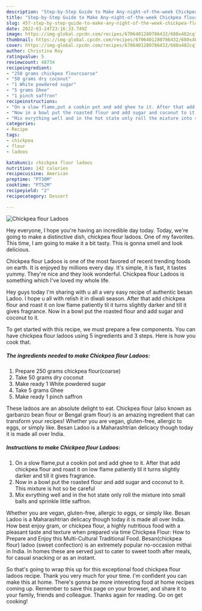 ```yaml
---
description: "Step-by-Step Guide to Make Any-night-of-the-week Chickpea flour Ladoos"
title: "Step-by-Step Guide to Make Any-night-of-the-week Chickpea flour Ladoos"
slug: 457-step-by-step-guide-to-make-any-night-of-the-week-chickpea-flour-ladoos
date: 2022-03-24T23:16:33.749Z
image: https://img-global.cpcdn.com/recipes/6706401280786432/680x482cq70/chickpea-flour-ladoos-recipe-main-photo.jpg
thumbnail: https://img-global.cpcdn.com/recipes/6706401280786432/680x482cq70/chickpea-flour-ladoos-recipe-main-photo.jpg
cover: https://img-global.cpcdn.com/recipes/6706401280786432/680x482cq70/chickpea-flour-ladoos-recipe-main-photo.jpg
author: Christina Roy
ratingvalue: 5
reviewcount: 48734
recipeingredient:
- "250 grams chickpea flourcoarse"
- "50 grams dry coconut"
- "1 White powdered sugar"
- "5 grams Ghee"
- "1 pinch saffron"
recipeinstructions:
- "On a slow flame,put a cookin pot and add ghee to it. After that add chickpea flour and roast it on low flame patiently til it turns slightly darker and till it gives fragrance."
- "Now in a bowl put the roasted flour and add sugar and coconut to it. This mixture is hot so be careful"
- "Mix evrything well and in the hot state only roll the mixture into small balls and sprinkle little saffron."
categories:
- Recipe
tags:
- chickpea
- flour
- ladoos

katakunci: chickpea flour ladoos 
nutrition: 142 calories
recipecuisine: American
preptime: "PT30M"
cooktime: "PT52M"
recipeyield: "2"
recipecategory: Dessert

---
```



![Chickpea flour Ladoos](https://img-global.cpcdn.com/recipes/6706401280786432/680x482cq70/chickpea-flour-ladoos-recipe-main-photo.jpg)

Hey everyone, I hope you're having an incredible day today. Today, we're going to make a distinctive dish, chickpea flour ladoos. One of my favorites. This time, I am going to make it a bit tasty. This is gonna smell and look delicious.

Chickpea flour Ladoos is one of the most favored of recent trending foods on earth. It is enjoyed by millions every day. It's simple, it is fast, it tastes yummy. They're nice and they look wonderful. Chickpea flour Ladoos is something which I've loved my whole life.

Hey guys today I&#39;m sharing with u all a very easy recipe of authentic besan Ladoo. I hope u all with relish it in diwali season. After that add chickpea flour and roast it on low flame patiently til it turns slightly darker and till it gives fragrance. Now in a bowl put the roasted flour and add sugar and coconut to it.


To get started with this recipe, we must prepare a few components. You can have chickpea flour ladoos using 5 ingredients and 3 steps. Here is how you cook that.

<!--inarticleads1-->

##### The ingredients needed to make Chickpea flour Ladoos:

1. Prepare 250 grams chickpea flour(coarse)
1. Take 50 grams dry coconut
1. Make ready 1 White powdered sugar
1. Take 5 grams Ghee
1. Make ready 1 pinch saffron


These ladoos are an absolute delight to eat. Chickpea flour (also known as garbanzo bean flour or Bengal gram flour) is an amazing ingredient that can transform your recipes! Whether you are vegan, gluten-free, allergic to eggs, or simply like. Besan Ladoo is a Maharashtrian delicacy though today it is made all over India. 

<!--inarticleads2-->

##### Instructions to make Chickpea flour Ladoos:

1. On a slow flame,put a cookin pot and add ghee to it. After that add chickpea flour and roast it on low flame patiently til it turns slightly darker and till it gives fragrance.
1. Now in a bowl put the roasted flour and add sugar and coconut to it. This mixture is hot so be careful
1. Mix evrything well and in the hot state only roll the mixture into small balls and sprinkle little saffron.


Whether you are vegan, gluten-free, allergic to eggs, or simply like. Besan Ladoo is a Maharashtrian delicacy though today it is made all over India. How best enjoy gram, or chickpea flour, a highly nutritious food with a pleasant taste and texture when prepared via time Chickpea Flour: How to Prepare and Enjoy this Multi-Cultural Traditional Food. Besan(chickpea flour) ladoo (sweet confection) is an extremely popular no-occasion mithai in India. In homes these are served just to cater to sweet tooth after meals, for casual snacking or as an instant. 

So that's going to wrap this up for this exceptional food chickpea flour ladoos recipe. Thank you very much for your time. I'm confident you can make this at home. There's gonna be more interesting food at home recipes coming up. Remember to save this page on your browser, and share it to your family, friends and colleague. Thanks again for reading. Go on get cooking!
